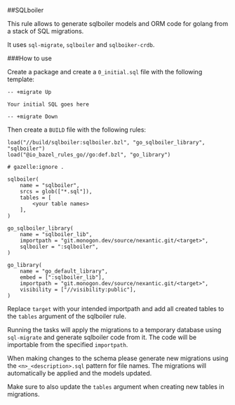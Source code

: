 ##SQLboiler

This rule allows to generate sqlboiler models and ORM code for golang from a stack of SQL migrations.

It uses `sql-migrate`, `sqlboiler` and `sqlboiker-crdb`.

###How to use

Create a package and create a `0_initial.sql` file with the following template:

```
-- +migrate Up

Your initial SQL goes here

-- +migrate Down

```

Then create a `BUILD` file with the following rules:

```
load("//build/sqlboiler:sqlboiler.bzl", "go_sqlboiler_library", "sqlboiler")
load("@io_bazel_rules_go//go:def.bzl", "go_library")

# gazelle:ignore .

sqlboiler(
    name = "sqlboiler",
    srcs = glob(["*.sql"]),
    tables = [
        <your table names>
    ],
)

go_sqlboiler_library(
    name = "sqlboiler_lib",
    importpath = "git.monogon.dev/source/nexantic.git/<target>",
    sqlboiler = ":sqlboiler",
)

go_library(
    name = "go_default_library",
    embed = [":sqlboiler_lib"],
    importpath = "git.monogon.dev/source/nexantic.git/<target>",
    visibility = ["//visibility:public"],
)

```

Replace `target` with your intended importpath and add all created tables to the `tables` argument of the sqlboiler rule.

Running the tasks will apply the migrations to a temporary database using `sql-migrate` and generate sqlboiler code from it.
The code will be importable from the specified `importpath`.

When making changes to the schema please generate new migrations using the `<n>_<description>.sql` pattern for file names.
The migrations will automatically be applied and the models updated.

Make sure to also update the `tables` argument when creating new tables in migrations.
